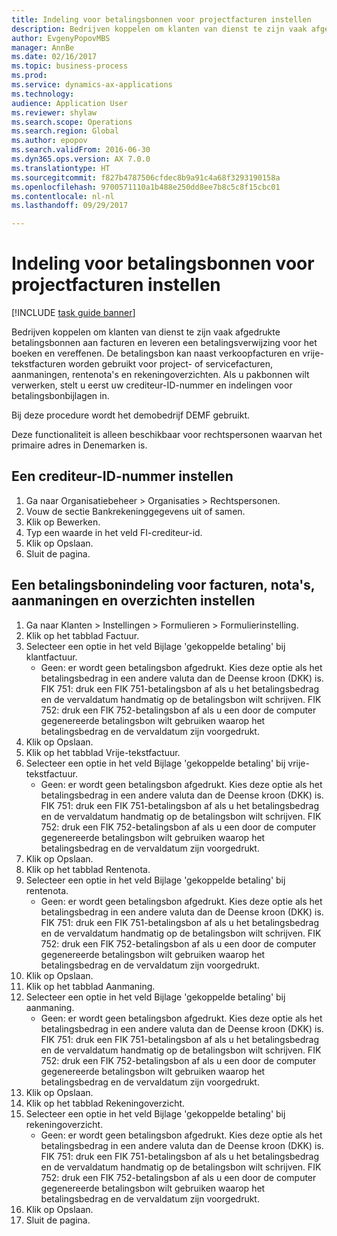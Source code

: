 ```yaml
--- 
title: Indeling voor betalingsbonnen voor projectfacturen instellen
description: Bedrijven koppelen om klanten van dienst te zijn vaak afgedrukte betalingsbonnen aan facturen en leveren een betalingsverwijzing voor het boeken en vereffenen.
author: EvgenyPopovMBS
manager: AnnBe
ms.date: 02/16/2017
ms.topic: business-process
ms.prod: 
ms.service: dynamics-ax-applications
ms.technology: 
audience: Application User
ms.reviewer: shylaw
ms.search.scope: Operations
ms.search.region: Global
ms.author: epopov
ms.search.validFrom: 2016-06-30
ms.dyn365.ops.version: AX 7.0.0
ms.translationtype: HT
ms.sourcegitcommit: f827b4787506cfdec8b9a91c4a68f3293190158a
ms.openlocfilehash: 9700571110a1b488e250dd8ee7b8c5c8f15cbc01
ms.contentlocale: nl-nl
ms.lasthandoff: 09/29/2017

---
```

# <a name="set-up-payment-slip-format-for-project-invoices"></a>Indeling voor betalingsbonnen voor projectfacturen instellen

[!INCLUDE [task guide banner](../../includes/task-guide-banner.md)]

Bedrijven koppelen om klanten van dienst te zijn vaak afgedrukte betalingsbonnen aan facturen en leveren een betalingsverwijzing voor het boeken en vereffenen. De betalingsbon kan naast verkoopfacturen en vrije-tekstfacturen worden gebruikt voor project- of servicefacturen, aanmaningen, rentenota's en rekeningoverzichten. Als u pakbonnen wilt verwerken, stelt u eerst uw crediteur-ID-nummer en indelingen voor betalingsbonbijlagen in.

Bij deze procedure wordt het demobedrijf DEMF gebruikt. 

Deze functionaliteit is alleen beschikbaar voor rechtspersonen waarvan het primaire adres in Denemarken is.


## <a name="set-up-a-creditor-id-number"></a>Een crediteur-ID-nummer instellen
1. Ga naar Organisatiebeheer > Organisaties > Rechtspersonen.
2. Vouw de sectie Bankrekeninggegevens uit of samen.
3. Klik op Bewerken.
4. Typ een waarde in het veld FI-crediteur-id.
5. Klik op Opslaan.
6. Sluit de pagina.

## <a name="set-up-a-payment-slip-format-for-invoices-notes-letters-and-statements"></a>Een betalingsbonindeling voor facturen, nota's, aanmaningen en overzichten instellen
1. Ga naar Klanten > Instellingen > Formulieren > Formulierinstelling.
2. Klik op het tabblad Factuur.
3. Selecteer een optie in het veld Bijlage 'gekoppelde betaling' bij klantfactuur.
    * Geen: er wordt geen betalingsbon afgedrukt. Kies deze optie als het betalingsbedrag in een andere valuta dan de Deense kroon (DKK) is.   FIK 751: druk een FIK 751-betalingsbon af als u het betalingsbedrag en de vervaldatum handmatig op de betalingsbon wilt schrijven.   FIK 752: druk een FIK 752-betalingsbon af als u een door de computer gegenereerde betalingsbon wilt gebruiken waarop het betalingsbedrag en de vervaldatum zijn voorgedrukt.  
4. Klik op Opslaan.
5. Klik op het tabblad Vrije-tekstfactuur.
6. Selecteer een optie in het veld Bijlage 'gekoppelde betaling' bij vrije-tekstfactuur.
    * Geen: er wordt geen betalingsbon afgedrukt. Kies deze optie als het betalingsbedrag in een andere valuta dan de Deense kroon (DKK) is.   FIK 751: druk een FIK 751-betalingsbon af als u het betalingsbedrag en de vervaldatum handmatig op de betalingsbon wilt schrijven.   FIK 752: druk een FIK 752-betalingsbon af als u een door de computer gegenereerde betalingsbon wilt gebruiken waarop het betalingsbedrag en de vervaldatum zijn voorgedrukt.  
7. Klik op Opslaan.
8. Klik op het tabblad Rentenota.
9. Selecteer een optie in het veld Bijlage 'gekoppelde betaling' bij rentenota.
    * Geen: er wordt geen betalingsbon afgedrukt. Kies deze optie als het betalingsbedrag in een andere valuta dan de Deense kroon (DKK) is.   FIK 751: druk een FIK 751-betalingsbon af als u het betalingsbedrag en de vervaldatum handmatig op de betalingsbon wilt schrijven.   FIK 752: druk een FIK 752-betalingsbon af als u een door de computer gegenereerde betalingsbon wilt gebruiken waarop het betalingsbedrag en de vervaldatum zijn voorgedrukt.  
10. Klik op Opslaan.
11. Klik op het tabblad Aanmaning.
12. Selecteer een optie in het veld Bijlage 'gekoppelde betaling' bij aanmaning.
    * Geen: er wordt geen betalingsbon afgedrukt. Kies deze optie als het betalingsbedrag in een andere valuta dan de Deense kroon (DKK) is.   FIK 751: druk een FIK 751-betalingsbon af als u het betalingsbedrag en de vervaldatum handmatig op de betalingsbon wilt schrijven.   FIK 752: druk een FIK 752-betalingsbon af als u een door de computer gegenereerde betalingsbon wilt gebruiken waarop het betalingsbedrag en de vervaldatum zijn voorgedrukt.  
13. Klik op Opslaan.
14. Klik op het tabblad Rekeningoverzicht.
15. Selecteer een optie in het veld Bijlage 'gekoppelde betaling' bij rekeningoverzicht.
    * Geen: er wordt geen betalingsbon afgedrukt. Kies deze optie als het betalingsbedrag in een andere valuta dan de Deense kroon (DKK) is.   FIK 751: druk een FIK 751-betalingsbon af als u het betalingsbedrag en de vervaldatum handmatig op de betalingsbon wilt schrijven.   FIK 752: druk een FIK 752-betalingsbon af als u een door de computer gegenereerde betalingsbon wilt gebruiken waarop het betalingsbedrag en de vervaldatum zijn voorgedrukt.  
16. Klik op Opslaan.
17. Sluit de pagina.


